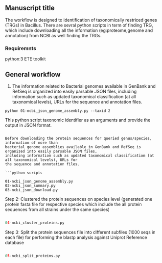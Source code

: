 ## Manuscript title 

The workflow is designed to identification of taxonomically restriced genes (TRGs) in Bacillus. There are sevral python scripts in term of finding TRG, which include downloading all the information (eg:proteome,genome and annotation) from NCBI as well 
finding the TRGs. 


### Requiremnts 
python:3
ETE toolkit

## General workflow

1. The information related to Bacterial genomes available in GenBank and RefSeq is organized into easily parsable JSON files, including information such as updated taxonomical classification (at all taxonomical levels), URLs for the sequence and annotation files. 

```
python 01-ncbi_json_genome_assembly.py --taxid 2 
```
This python script taxonomic identifier as an arguments and provide the output in JSON format. 
```

Before downloading the protein sequences for queried genus/species, information of more than
bacterial genome assemblies available in GenBank and RefSeq is organized into easily parsable JSON files, 
including information such as updated taxonomical classification (at all taxonomical levels), URLs for 
the sequence and annotation files.

```python scripts

01-ncbi_json_genome_assembly.py
02-ncbi_json_summary.py
03-ncbi_json_download.py
```
Step 2: Clustered the protein sequences on species level (generated one protein fasta file for respective
species which include the all protein sequences from all strains under the same species)

```python scripts

04-ncbi_cluster_proteins.py
```

Step 3: Split the protein sequences file into different subfiles (1000 seqs in each file) for performing the
blastp analysis against Uniprot Reference database

```python scripts

05-ncbi_split_proteins.py
```